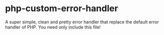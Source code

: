 # php-custom-error-handler
A super simple, clean and pretty error handler that replace the default error handler of PHP. You need only include this file!
